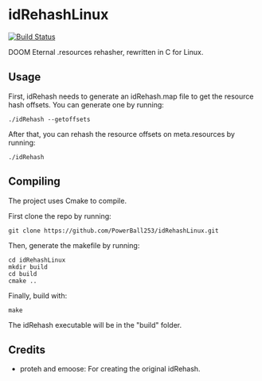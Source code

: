 # idRehashLinux
[![Build Status](https://www.travis-ci.com/PowerBall253/idRehashLinux.svg?branch=main)](https://www.travis-ci.com/PowerBall253/idRehashLinux)

DOOM Eternal .resources rehasher, rewritten in C for Linux.

## Usage
First, idRehash needs to generate an idRehash.map file to get the resource hash offsets. You can generate one by running:
```
./idRehash --getoffsets
```

After that, you can rehash the resource offsets on meta.resources by running:
```
./idRehash
```

## Compiling
The project uses Cmake to compile.

First clone the repo by running:

```
git clone https://github.com/PowerBall253/idRehashLinux.git
```

Then, generate the makefile by running:
```
cd idRehashLinux
mkdir build
cd build
cmake ..
```

Finally, build with:
```
make
```

The idRehash executable will be in the "build" folder.

## Credits
* proteh and emoose: For creating the original idRehash.